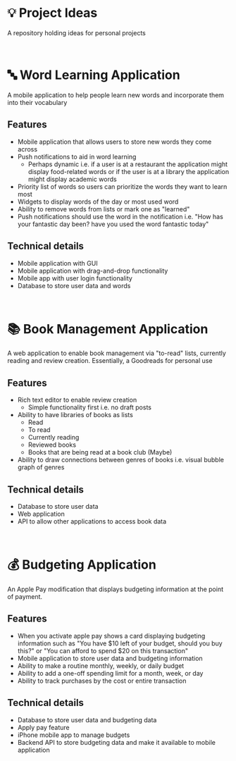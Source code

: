 # 💡 Project Ideas
A repository holding ideas for personal projects

<br>

# 🔤 Word Learning Application
A mobile application to help people learn new words and incorporate them into their vocabulary

## Features
- Mobile application that allows users to store new words they come across
- Push notifications to aid in word learning 
    - Perhaps dynamic i.e. if a user is at a restaurant the application might display food-related words or if the user is at a library the application might display academic words
- Priority list of words so  users can prioritize the words they want to learn most
- Widgets to display words of the day or most used word
- Ability to remove words from lists or mark one as "learned"
- Push notifications should use the word in the notification i.e. "How has your fantastic day been? have you used the word fantastic today"

## Technical details
- Mobile application with GUI
- Mobile application with drag-and-drop functionality
- Mobile app with user login functionality
- Database to store user data and words 

<br>

# 📚 Book Management Application
A web application to enable book management via "to-read" lists, currently reading and review creation. Essentially, a Goodreads for personal use

## Features
- Rich text editor to enable review creation
    - Simple functionality first i.e. no draft posts
- Ability to have libraries of books as lists
    - Read
    - To read
    - Currently reading
    - Reviewed books
    - Books that are being read at a book club (Maybe)
- Ability to draw connections between genres of books i.e. visual bubble graph of genres

## Technical details
- Database to store user data
- Web application
- API to allow other applications to access book data

<br>

# 💰 Budgeting Application
An Apple Pay modification that displays budgeting information at the point of payment.

## Features
- When you activate apple pay shows a card displaying budgeting information such as "You have $10 left of your budget, should you buy this?" or "You can afford to spend $20 on this transaction"
- Mobile application to store user data and budgeting information
- Ability to make a routine monthly, weekly, or daily budget
- Ability to add a one-off spending limit for a month, week, or day
- Ability to track purchases by the cost or entire transaction

## Technical details
- Database to store user data and budgeting data
- Apply pay feature
- iPhone mobile app to manage budgets
- Backend API to store budgeting data and make it available to mobile application